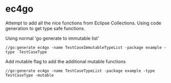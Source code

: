 # ec4go

Attempt to add all the nice functions from Eclipse Collections.  Using code generation to get type safe functions.

Using normal 'go generate to immutable list'

    //go:generate ec4go -name TestCaseImmutableTypeList -package example -type  TestCaseType
    
Add mutable flag to add the additional mutable functions
    
    //go:generate ec4go -name TestCaseTypeList -package example -type  TestCaseType -mutable